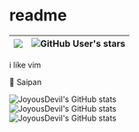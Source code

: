 # readme

![](https://komarev.com/ghpvc/?username=joyousdevil) | ![GitHub User's stars](https://img.shields.io/github/stars/joyousdevil) |
--- | --- |

i like vim

📍 Saipan

![JoyousDevil's GitHub stats](https://github-readme-stats.vercel.app/api?username=joyousdevil&show_icons=true&theme=tokyonight&bg_color=00000000&hide_border=true)<br/>
![JoyousDevil's GitHub stats](https://github-readme-streak-stats.herokuapp.com/?user=joyousdevil&theme=transparent&hide_border=true)<br/>
![JoyousDevil's GitHub stats](https://github-readme-stats.vercel.app/api/top-langs/?username=joyousdevil&include_all_commits=true&count_private=true&layout=compact&theme=tokyonight&bg_color=00000000&hide_border=true)<br/>
